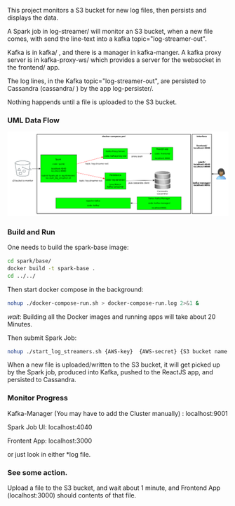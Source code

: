 This project monitors a S3 bucket for new log files, then persists and displays the data.

A Spark job in log-streamer/ will monitor an S3 bucket, when a new file comes, with send the line-text into a kafka topic="log-streamer-out".  

Kafka is in kafka/ , and there is a manager in kafka-manger.  A kafka proxy server is in kafka-proxy-ws/ which provides a server for the websocket in the frontend/ app.  

The log lines, in the Kafka topic="log-streamer-out", are persisted to Cassandra (cassandra/ ) by the app log-persister/.

Nothing happends until a file is uploaded to the S3 bucket.  

### UML Data Flow
![alt text](https://github.com/jpizagno/s3-spark-kafka-cassandra-react/blob/master/UML/uml.png?raw=true)


### Build and Run
One needs to build the spark-base image:

```bash
cd spark/base/
docker build -t spark-base .
cd ../../
```

Then start docker compose in the background:
```bash
nohup ./docker-compose-run.sh > docker-compose-run.log 2>&1 &
```
*wait*:  Building all the Docker images and running apps will take about 20 Minutes.  

Then submit Spark Job:
```bash
nohup ./start_log_streamers.sh {AWS-key}  {AWS-secret} {S3 bucket name like: s3a://huginns-news-logs/} > start_log_streamers.log 2>&1 &
```

When a new file is uploaded/written to the S3 bucket, it will get picked up by the Spark job, produced into Kafka, pushed to the ReactJS app, and persisted to Cassandra.

### Monitor Progress

Kafka-Manager  (You may have to add the Cluster manually) :
localhost:9001

Spark Job UI:
localhost:4040

Frontent App:
localhost:3000

or just look in either *log file.   

### See some action.
Upload a file to the S3 bucket, and wait about 1 minute, and Frontend App (localhost:3000) should contents of that file.